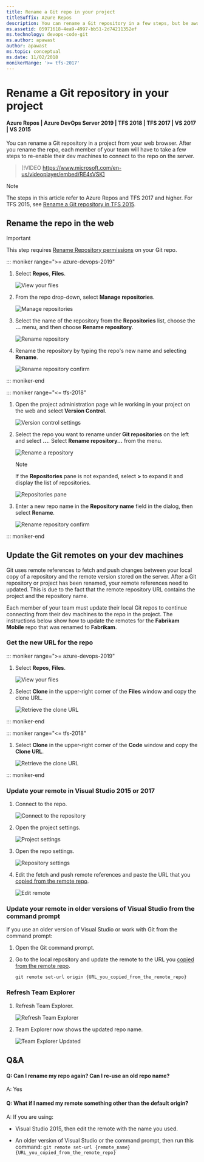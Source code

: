 ```yaml
---
title: Rename a Git repo in your project
titleSuffix: Azure Repos
description: You can rename a Git repository in a few steps, but be aware that your team will have to take a few more steps to adapt to the change.
ms.assetid: 05971618-4ea9-4997-bb51-2d74211352ef
ms.technology: devops-code-git 
ms.author: apawast
author: apawast
ms.topic: conceptual
ms.date: 11/02/2018
monikerRange: '>= tfs-2017'
---
```


# Rename a Git repository in your project

#### Azure Repos | Azure DevOps Server 2019 | TFS 2018 | TFS 2017 | VS 2017 | VS 2015

You can rename a Git repository in a project from your web browser. After you rename the repo, each member of your team will have to take a few steps to re-enable their dev machines to connect to the repo on the server.

> [!VIDEO https://www.microsoft.com/en-us/videoplayer/embed/RE4sVSK]

> [!NOTE]
> The steps in this article refer to Azure Repos and TFS 2017 and higher. For TFS 2015, see [Rename a Git repository in TFS 2015](repo-rename-tfs2015.md).

## Rename the repo in the web

> [!IMPORTANT]
> This step requires [Rename Repository permissions](../../organizations/security/set-git-tfvc-repository-permissions.md#git-repository) on your Git repo.

::: moniker range=">= azure-devops-2019"

1.  Select **Repos**, **Files**.

    ![View your files](media/repos-navigation/repos-files.png)

2.  From the repo drop-down, select **Manage repositories**.

    ![Manage repositories](media/repo-mgmt/manage-repositories.png)

3.  Select the name of the repository from the **Repositories** list, choose the **...** menu, and then choose **Rename repository**.

    ![Rename repository](media/repo-mgmt/rename-repository.png)

4.  Rename the repository by typing the repo's new name and selecting **Rename**.

    ![Rename repository confirm](media/repo-mgmt/rename-repository-confirm.png)

::: moniker-end

::: moniker range="<= tfs-2018"

1.  Open the project administration page while working in your project on the web and select **Version Control**.

    ![Version control settings](media/repo-mgmt/version-control-settings.png)

2.  Select the repo you want to rename under **Git repositories** on the left and select **...**. Select **Rename repository...** from the menu.

    ![Rename a repository](media/repo-mgmt/rename-repo-2107.png)

    > [!NOTE]
    > If the **Repositories** pane is not expanded, select **>** to expand it and display the list of repositories.
    >
    > ![Repositories pane](media/repo-mgmt/expand-repositories-pane.png)

3.  Enter a new repo name in the **Repository name** field in the dialog, then select **Rename**.

    ![Rename repository confirm](media/repo-mgmt/rename-repository-confirm.png)

::: moniker-end

## Update the Git remotes on your dev machines

Git uses remote references to fetch and push changes between your local copy of a repository and the remote version stored on the server. After a Git repository or project has been renamed, your remote references need to updated. This is due to the fact that the remote repository URL contains the project and the repository name.

Each member of your team must update their local Git repos to continue connecting from their dev machines to the repo in the project. The instructions below show how to update the remotes for the **Fabrikam Mobile** repo that was renamed to **Fabrikam**.

<a name="copy_remote_repo_url"></a>

### Get the new URL for the repo

::: moniker range=">= azure-devops-2019"

1.  Select **Repos**, **Files**.

    ![View your files](media/repos-navigation/repos-files.png)

2.  Select **Clone** in the upper-right corner of the **Files** window and copy the clone URL.

    ![Retrieve the clone URL](../get-started/media/clone-repo/clone-repo.png)

::: moniker-end

::: moniker range="<= tfs-2018"

1.  Select **Clone** in the upper-right corner of the **Code** window and copy the **Clone URL**.

    ![Retrieve the clone URL](media/repo-mgmt/clone-git-repo.png)

::: moniker-end

### Update your remote in Visual Studio 2015 or 2017

1.  Connect to the repo.

    ![Connect to the repository](media/repo-rename/RepoConnect.png)

2.  Open the project settings.

    ![Project settings](media/repo-rename/ProjectSettings.png)

3.  Open the repo settings.

    ![Repository settings](media/repo-rename/RepoSettings.png)

4.  Edit the fetch and push remote references and paste the URL that you [copied from the remote repo](#copy_remote_repo_url).

    ![Edit remote](media/repo-rename/EditRepoSettings.png)

### Update your remote in older versions of Visual Studio from the command prompt

If you use an older version of Visual Studio or work with Git from the command prompt:

1.  Open the Git command prompt.

2.  Go to the local repository and update the remote to the URL you [copied from the remote repo](#copy_remote_repo_url).

    `git remote set-url origin {URL_you_copied_from_the_remote_repo}`

### Refresh Team Explorer

1.  Refresh Team Explorer.

    ![Refresh Team Explorer](media/repo-rename/RefreshTeamExplorer.png)

2.  Team Explorer now shows the updated repo name.

    ![Team Explorer Updated](media/repo-rename/Result.png)

## Q&A

<!-- BEGINSECTION class="m-qanda" -->

#### Q: Can I rename my repo again? Can I re-use an old repo name?

A: Yes

#### Q: What if I named my remote something other than the default origin?

A: If you are using:

* Visual Studio 2015, then edit the remote with the name you used.

* An older version of Visual Studio or the command prompt, then run this command: `git remote set-url {remote_name} {URL_you_copied_from_the_remote_repo}`

<!-- ENDSECTION -->
